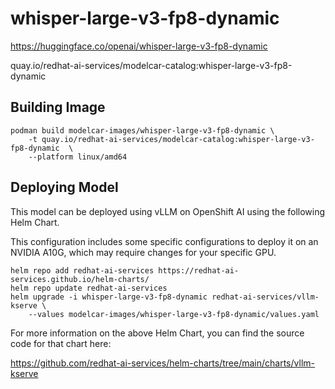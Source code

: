 # whisper-large-v3-fp8-dynamic

https://huggingface.co/openai/whisper-large-v3-fp8-dynamic

quay.io/redhat-ai-services/modelcar-catalog:whisper-large-v3-fp8-dynamic

## Building Image

```
podman build modelcar-images/whisper-large-v3-fp8-dynamic \
    -t quay.io/redhat-ai-services/modelcar-catalog:whisper-large-v3-fp8-dynamic  \
    --platform linux/amd64
```

## Deploying Model

This model can be deployed using vLLM on OpenShift AI using the following Helm Chart.

This configuration includes some specific configurations to deploy it on an NVIDIA A10G, which may require changes for your specific GPU.

```
helm repo add redhat-ai-services https://redhat-ai-services.github.io/helm-charts/
helm repo update redhat-ai-services
helm upgrade -i whisper-large-v3-fp8-dynamic redhat-ai-services/vllm-kserve \
    --values modelcar-images/whisper-large-v3-fp8-dynamic/values.yaml
```

For more information on the above Helm Chart, you can find the source code for that chart here:

https://github.com/redhat-ai-services/helm-charts/tree/main/charts/vllm-kserve
